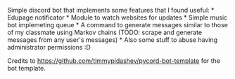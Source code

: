 Simple discord bot that implements some features that I found useful:
    * Edupage notificator
    * Module to watch websites for updates
    * Simple music bot implemeting queue
    * A command to generate messages similar to those of my classmate using Markov chains (TODO: scrape and generate messages from any user's messages)
    * Also some stuff to abuse having administrator permissions :D

Credits to https://github.com/timmypidashev/pycord-bot-template for the bot template.